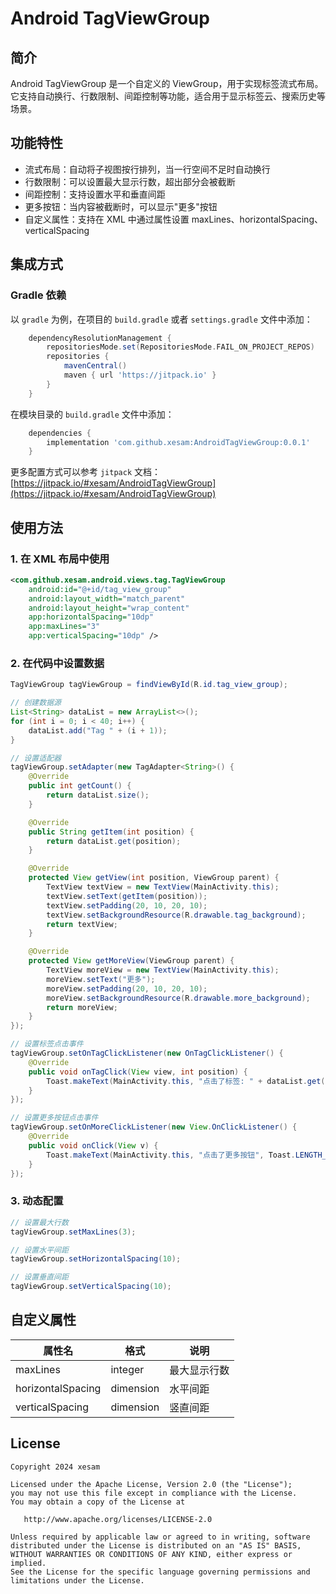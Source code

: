 # Android TagViewGroup

## 简介
Android TagViewGroup 是一个自定义的 ViewGroup，用于实现标签流式布局。它支持自动换行、行数限制、间距控制等功能，适合用于显示标签云、搜索历史等场景。

## 功能特性
- 流式布局：自动将子视图按行排列，当一行空间不足时自动换行
- 行数限制：可以设置最大显示行数，超出部分会被截断
- 间距控制：支持设置水平和垂直间距
- 更多按钮：当内容被截断时，可以显示"更多"按钮
- 自定义属性：支持在 XML 中通过属性设置 maxLines、horizontalSpacing、verticalSpacing

## 集成方式

### Gradle 依赖
以 `gradle` 为例，在项目的 `build.gradle` 或者 `settings.gradle` 文件中添加：

```gradle
	dependencyResolutionManagement {
		repositoriesMode.set(RepositoriesMode.FAIL_ON_PROJECT_REPOS)
		repositories {
			mavenCentral()
			maven { url 'https://jitpack.io' }
		}
	}
```

在模块目录的 `build.gradle` 文件中添加：

```gradle
	dependencies {
        implementation 'com.github.xesam:AndroidTagViewGroup:0.0.1'
	}
```

更多配置方式可以参考 `jitpack`
文档：[https://jitpack.io/#xesam/AndroidTagViewGroup](https://jitpack.io/#xesam/AndroidTagViewGroup)

## 使用方法

### 1. 在 XML 布局中使用

```xml
<com.github.xesam.android.views.tag.TagViewGroup
    android:id="@+id/tag_view_group"
    android:layout_width="match_parent"
    android:layout_height="wrap_content"
    app:horizontalSpacing="10dp"
    app:maxLines="3"
    app:verticalSpacing="10dp" />
```

### 2. 在代码中设置数据

```java
TagViewGroup tagViewGroup = findViewById(R.id.tag_view_group);

// 创建数据源
List<String> dataList = new ArrayList<>();
for (int i = 0; i < 40; i++) {
    dataList.add("Tag " + (i + 1));
}

// 设置适配器
tagViewGroup.setAdapter(new TagAdapter<String>() {
    @Override
    public int getCount() {
        return dataList.size();
    }

    @Override
    public String getItem(int position) {
        return dataList.get(position);
    }

    @Override
    protected View getView(int position, ViewGroup parent) {
        TextView textView = new TextView(MainActivity.this);
        textView.setText(getItem(position));
        textView.setPadding(20, 10, 20, 10);
        textView.setBackgroundResource(R.drawable.tag_background);
        return textView;
    }

    @Override
    protected View getMoreView(ViewGroup parent) {
        TextView moreView = new TextView(MainActivity.this);
        moreView.setText("更多");
        moreView.setPadding(20, 10, 20, 10);
        moreView.setBackgroundResource(R.drawable.more_background);
        return moreView;
    }
});

// 设置标签点击事件
tagViewGroup.setOnTagClickListener(new OnTagClickListener() {
    @Override
    public void onTagClick(View view, int position) {
        Toast.makeText(MainActivity.this, "点击了标签: " + dataList.get(position), Toast.LENGTH_SHORT).show();
    }
});

// 设置更多按钮点击事件
tagViewGroup.setOnMoreClickListener(new View.OnClickListener() {
    @Override
    public void onClick(View v) {
        Toast.makeText(MainActivity.this, "点击了更多按钮", Toast.LENGTH_SHORT).show();
    }
});
```

### 3. 动态配置

```java
// 设置最大行数
tagViewGroup.setMaxLines(3);

// 设置水平间距
tagViewGroup.setHorizontalSpacing(10);

// 设置垂直间距
tagViewGroup.setVerticalSpacing(10);
```

## 自定义属性

| 属性名 | 格式 | 说明 |
| --- | --- | --- |
| maxLines | integer | 最大显示行数 |
| horizontalSpacing | dimension | 水平间距 |
| verticalSpacing | dimension | 竖直间距 |

## License

```
Copyright 2024 xesam

Licensed under the Apache License, Version 2.0 (the "License");
you may not use this file except in compliance with the License.
You may obtain a copy of the License at

   http://www.apache.org/licenses/LICENSE-2.0

Unless required by applicable law or agreed to in writing, software
distributed under the License is distributed on an "AS IS" BASIS,
WITHOUT WARRANTIES OR CONDITIONS OF ANY KIND, either express or implied.
See the License for the specific language governing permissions and
limitations under the License.
```